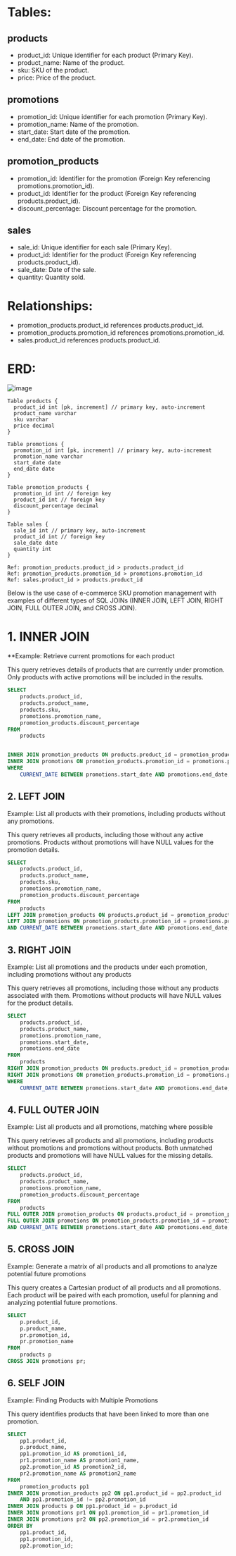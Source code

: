 # Tables:

## products

- product_id: Unique identifier for each product (Primary Key).
- product_name: Name of the product.
- sku: SKU of the product.
- price: Price of the product.

## promotions

- promotion_id: Unique identifier for each promotion (Primary Key).
- promotion_name: Name of the promotion.
- start_date: Start date of the promotion.
- end_date: End date of the promotion.

## promotion_products

- promotion_id: Identifier for the promotion (Foreign Key referencing promotions.promotion_id).
- product_id: Identifier for the product (Foreign Key referencing products.product_id).
- discount_percentage: Discount percentage for the promotion.

## sales

- sale_id: Unique identifier for each sale (Primary Key).
- product_id: Identifier for the product (Foreign Key referencing products.product_id).
- sale_date: Date of the sale.
- quantity: Quantity sold.

# Relationships:
- promotion_products.product_id references products.product_id.
- promotion_products.promotion_id references promotions.promotion_id.
- sales.product_id references products.product_id.

# ERD:
![image](https://github.com/aihtn2708/SQLinRealWorld/assets/17986030/96b2bf0b-b4da-4314-95d9-6d91c1b6e7bd)

```dbml
Table products {
  product_id int [pk, increment] // primary key, auto-increment
  product_name varchar
  sku varchar
  price decimal
}

Table promotions {
  promotion_id int [pk, increment] // primary key, auto-increment
  promotion_name varchar
  start_date date
  end_date date
}

Table promotion_products {
  promotion_id int // foreign key
  product_id int // foreign key
  discount_percentage decimal
}

Table sales {
  sale_id int // primary key, auto-increment
  product_id int // foreign key
  sale_date date
  quantity int
}

Ref: promotion_products.product_id > products.product_id
Ref: promotion_products.promotion_id > promotions.promotion_id
Ref: sales.product_id > products.product_id
```

Below is the use case of e-commerce SKU promotion management with examples of different types of SQL JOINs (INNER JOIN, LEFT JOIN, RIGHT JOIN, FULL OUTER JOIN, and CROSS JOIN).

# 1. INNER JOIN
**Example: Retrieve current promotions for each product

This query retrieves details of products that are currently under promotion. Only products with active promotions will be included in the results.
```sql
SELECT 
    products.product_id, 
    products.product_name, 
    products.sku, 
    promotions.promotion_name, 
    promotion_products.discount_percentage
FROM 
    products


INNER JOIN promotion_products ON products.product_id = promotion_products.product_id
INNER JOIN promotions ON promotion_products.promotion_id = promotions.promotion_id
WHERE 
    CURRENT_DATE BETWEEN promotions.start_date AND promotions.end_date;
```

## 2. LEFT JOIN
Example: List all products with their promotions, including products without any promotions.

This query retrieves all products, including those without any active promotions. Products without promotions will have NULL values for the promotion details.
```sql
SELECT 
    products.product_id, 
    products.product_name, 
    products.sku, 
    promotions.promotion_name, 
    promotion_products.discount_percentage
FROM 
    products
LEFT JOIN promotion_products ON products.product_id = promotion_products.product_id
LEFT JOIN promotions ON promotion_products.promotion_id = promotions.promotion_id
AND CURRENT_DATE BETWEEN promotions.start_date AND promotions.end_date;
```

## 3. RIGHT JOIN
Example: List all promotions and the products under each promotion, including promotions without any products

This query retrieves all promotions, including those without any products associated with them. Promotions without products will have NULL values for the product details.
```sql
SELECT 
    products.product_id, 
    products.product_name, 
    promotions.promotion_name, 
    promotions.start_date, 
    promotions.end_date
FROM 
    products
RIGHT JOIN promotion_products ON products.product_id = promotion_products.product_id
RIGHT JOIN promotions ON promotion_products.promotion_id = promotions.promotion_id
WHERE 
    CURRENT_DATE BETWEEN promotions.start_date AND promotions.end_date;
```

## 4. FULL OUTER JOIN
Example: List all products and all promotions, matching where possible

This query retrieves all products and all promotions, including products without promotions and promotions without products. Both unmatched products and promotions will have NULL values for the missing details.
```sql
SELECT 
    products.product_id, 
    products.product_name, 
    promotions.promotion_name, 
    promotion_products.discount_percentage
FROM 
    products
FULL OUTER JOIN promotion_products ON products.product_id = promotion_products.product_id
FULL OUTER JOIN promotions ON promotion_products.promotion_id = promotions.promotion_id
AND CURRENT_DATE BETWEEN promotions.start_date AND promotions.end_date;
```

## 5. CROSS JOIN
Example: Generate a matrix of all products and all promotions to analyze potential future promotions

This query creates a Cartesian product of all products and all promotions. Each product will be paired with each promotion, useful for planning and analyzing potential future promotions.
```sql
SELECT 
    p.product_id, 
    p.product_name, 
    pr.promotion_id, 
    pr.promotion_name
FROM 
    products p
CROSS JOIN promotions pr;
```


## 6. SELF JOIN
Example: Finding Products with Multiple Promotions

This query identifies products that have been linked to more than one promotion.
```sql
SELECT 
    pp1.product_id, 
    p.product_name, 
    pp1.promotion_id AS promotion1_id, 
    pr1.promotion_name AS promotion1_name, 
    pp2.promotion_id AS promotion2_id, 
    pr2.promotion_name AS promotion2_name
FROM 
    promotion_products pp1
INNER JOIN promotion_products pp2 ON pp1.product_id = pp2.product_id 
    AND pp1.promotion_id != pp2.promotion_id
INNER JOIN products p ON pp1.product_id = p.product_id
INNER JOIN promotions pr1 ON pp1.promotion_id = pr1.promotion_id
INNER JOIN promotions pr2 ON pp2.promotion_id = pr2.promotion_id
ORDER BY 
    pp1.product_id, 
    pp1.promotion_id, 
    pp2.promotion_id;
```
